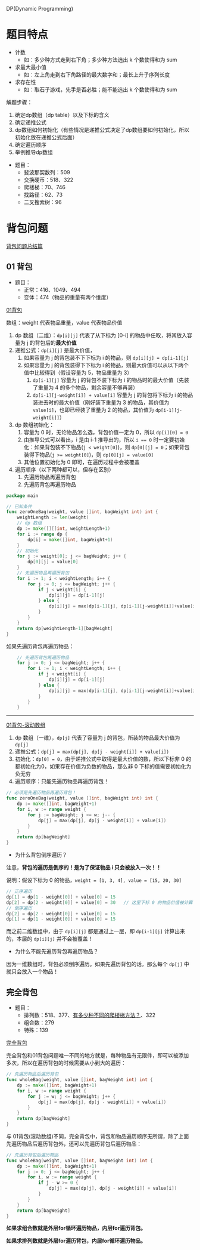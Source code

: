 DP(Dynamic Programming) 

# 题目特点

- 计数
    - 如：多少种方式走到右下角；多少种方法选出 k 个数使得和为 sum
- 求最大最小值
    - 如：左上角走到右下角路径的最大数字和；最长上升子序列长度
- 求存在性
    - 如：取石子游戏，先手是否必胜；能不能选出 k 个数使得和为 sum




解题步骤：

1. 确定dp数组（dp table）以及下标的含义
2. 确定递推公式
3. dp数组如何初始化（有些情况是递推公式决定了dp数组要如何初始化，所以初始化放在递推公式后面）
4. 确定遍历顺序
5. 举例推导dp数组

- 题目：
    - 斐波那契数列：509
    - 交换硬币：518、322
    - 爬楼梯：70、746
    - 找路径：62、73
    - 二叉搜索树：96

# 背包问题

[背包问题总结篇](https://github.com/youngyangyang04/leetcode-master/blob/master/problems/%E8%83%8C%E5%8C%85%E6%80%BB%E7%BB%93%E7%AF%87.md)

## 01 背包

- 题目：
    - 正常：416、1049、494
    - 变体：474（物品的重量有两个维度）


[01背包](https://mp.weixin.qq.com/s?__biz=MzUxNjY5NTYxNA==&mid=2247486598&idx=1&sn=dd7d0530dd7a5caef7ce70cc3d6eee3f&scene=21#wechat_redirect)

数组：weight 代表物品重量，value 代表物品价值

1. dp 数组（二维）：`dp[i][j]` 代表了从下标为 [0-i] 的物品中任取，将其放入容量为 j 的背包后的**最大价值**
2. 递推公式：`dp[i][j]` 是最大价值，
    1. 如果容量为 j 的背包装不下下标为 i 的物品，则 `dp[i][j] = dp[i-1][j]`
    2. 如果容量为 j 的背包装得下下标为 i 的物品，则最大价值可以从以下两个值中比较得到（假设容量为 5，物品重量为 3）
        1. `dp[i-1][j]` 容量为 j 的背包不装下标为 i 的物品时的最大价值（先装了重量为 4 的多个物品，剩余容量不够再装）
        2. `dp[i-1][j-weight[i]] + value[i]` 容量为 j 的背包将下标为 i 的物品装进去时的最大价值（刚好装下重量为 3 的物品，其价值为 `value[i]`，也即已经装了重量为 2 的物品，其价值为 `dp[i-1][j-weight[i]]`）
3. dp 数组初始化：
    1. 容量为 0 时，无论物品怎么选，背包价值一定为 0，所以 `dp[i][0] = 0`
    2. 由推导公式可以看出，i 是由 i-1 推导出的，所以 `i == 0` 时一定要初始化：如果背包装不下物品(`j < weight[0]`)，则 `dp[0][j] = 0`；如果背包装得下物品(`j >= weight[0]`)，则 `dp[0][j] = value[0]`
    3. 其他位置初始化为 0 即可，在遍历过程中会被覆盖
4. 遍历顺序（以下两种都可以，但存在区别）
    1. 先遍历物品再遍历背包
    2. 先遍历背包再遍历物品

```go
package main

// 已知条件
func zeroOneBag(weight, value []int, bagWeight int) int {
	weightLength := len(weight)
	// dp 数组
	dp := make([][]int, weightLength+1)
	for i := range dp {
		dp[i] = make([]int, bagWeight+1)
	}
	// 初始化
	for j := weight[0]; j <= bagWeight; j++ {
		dp[0][j] = value[0]
	}
	// 先遍历物品再遍历背包
	for i := 1; i < weightLength; i++ {
		for j := 0; j <= bagWeight; j++ {
			if j < weight[i] {
				dp[i][j] = dp[i-1][j]
			} else {
				dp[i][j] = max(dp[i-1][j], dp[i-1][j-weight[i]]+value[i])
			}
		}
	}
	return dp[weightLength-1][bagWeight]
}
```

如果先遍历背包再遍历物品：

```go
	// 先遍历背包再遍历物品
	for j := 0; j <= bagWeight; j++ {
		for i := 1; i < weightLength; i++ {
			if j < weight[i] {
				dp[i][j] = dp[i-1][j]
			} else {
				dp[i][j] = max(dp[i-1][j], dp[i-1][j-weight[i]]+value[i])
			}
		}
	}
```

---

[01背包-滚动数组](https://mp.weixin.qq.com/s?__biz=MzUxNjY5NTYxNA==&mid=2247486624&idx=2&sn=96e8c6344dc25f57462b675b55ccd6e7&scene=21#wechat_redirect)

1. dp 数组（一维），`dp[j]` 代表了容量为 j 的背包，所装的物品最大价值为 `dp[j]`
2. 递推公式：`dp[j] = max(dp[j], dp[j - weight[i]] + value[i])`
3. 初始化：`dp[0] = 0`，由于递推公式中取得是最大价值的数，所以下标非 0 的都初始化为0，如果存在价值为负数的物品，那么非 0 下标的值需要初始化为负无穷
4. 遍历顺序：只能先遍历物品再遍历背包！

```go
// 必须是先遍历物品再遍历背包！
func zeroOneBag(weight, value []int, bagWeight int) int {
	dp := make([]int, bagWeight+1)
	for i, w := range weight {
		for j := bagWeight; j >= w; j-- {
			dp[j] = max(dp[j], dp[j - weight[i]] + value[i])
		}
	}
	return dp[bagWeight]
}
```

- 为什么背包倒序遍历？

注意，**背包的遍历是倒序的！是为了保证物品 i 只会被放入一次！！**

说明：假设下标为 0 的物品，`weight = [1, 3, 4], value = [15, 20, 30]`

```go
// 正序遍历
dp[1] = dp[1 - weight[0]] + value[0] = 15
dp[2] = dp[2 - weight[0]] + value[0] = 30   // 这里下标 0 的物品价值被计算了两次！
// 倒序遍历
dp[2] = dp[2 - weight[0]] + value[0] = 15
dp[1] = dp[1 - weight[0]] + value[0] = 15
```

而之前二维数组中，由于 `dp[i][j]` 都是通过上一层，即 `dp[i-1][j]` 计算出来的，本层的 `dp[i][j]` 并不会被覆盖！

- 为什么不能先遍历背包再遍历物品？

因为一维数组时，背包必须倒序遍历。如果先遍历背包的话，那么每个 `dp[j]` 中就只会放入一个物品！

## 完全背包

- 题目：
    - 排列数：518、377、[有多少种不同的爬楼梯方法？](https://github.com/youngyangyang04/leetcode-master/blob/master/problems/0070.%E7%88%AC%E6%A5%BC%E6%A2%AF%E5%AE%8C%E5%85%A8%E8%83%8C%E5%8C%85%E7%89%88%E6%9C%AC.md)、322
    - 组合数：279
    - 特殊：139

[完全背包](https://mp.weixin.qq.com/s/akwyxlJ4TLvKcw26KB9uJw)

完全背包和01背包问题唯一不同的地方就是，每种物品有无限件，即可以被添加多次，所以在遍历背包的时候需要从小到大的遍历：

```go
// 先遍历物品后遍历背包
func wholeBag(weight, value []int, bagWeight int) int {
	dp := make([]int, bagWeight+1)
	for i, w := range weight {
		for j := w; j <= bagWeight; j++ {
			dp[j] = max(dp[j], dp[j - weight[i]] + value[i])
		}
	}
	return dp[bagWeight]
}
```

与 01背包(滚动数组)不同，完全背包中，背包和物品遍历顺序无所谓，除了上面先遍历物品后遍历背包外，还可以先遍历背包后遍历物品：

```go
// 先遍历背包后遍历物品
func wholeBag(weight, value []int, bagWeight int) int {
	dp := make([]int, bagWeight+1)
    for j := 0; j <= bagWeight; j++ {
        for i, w := range weight {
        	if j - w >= 0 {
                dp[j] = max(dp[j], dp[j - weight[i]] + value[i])
            }
        }
    }
	return dp[bagWeight]
}
```

**如果求组合数就是外层for循环遍历物品，内层for遍历背包。**

**如果求排列数就是外层for遍历背包，内层for循环遍历物品。**

